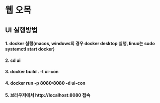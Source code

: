 # 웹 오목

## UI 실행방법
#### 1. docker 실행(macos, windows의 경우 docker desktop 실행, linux는 sudo systemctl start docker)
#### 2. cd ui 
#### 3. docker build . -t ui-con
#### 4. docker run -p 8080:8080 -d ui-con
#### 5. 브라우저에서 http://localhost:8080 접속

